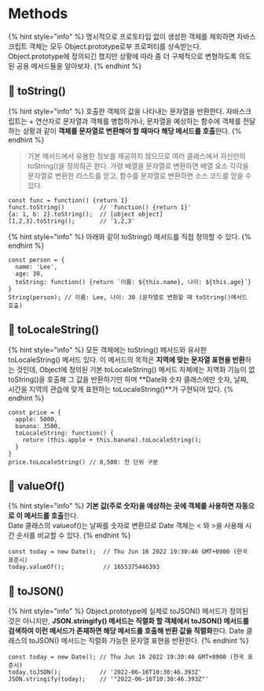 # Methods

{% hint style="info" %}
명시적으로 프로토타입 없이 생성한 객체를 제외하면 자바스크립트 객체는 모두 Object.prototype로부 프로퍼티를 상속받는다. Object.prototype에 정의되긴 했지만 상황에 따라 좀 더 구체적으로 변형하도록 의도된 공용 메서드들을 알아보자.
{% endhint %}

## 🐇 toString()

{% hint style="info" %}
호출한 객체의 값을 나타내는 문자열을 반환한다. 자바스크립트는 + 연산자로 문자열과 객체를 병합하거나, 문자열을 예상하는 함수에 객체를 전달하는 상황과 같이 **객체를 문자열로 변환해야 할 때마다 해당 메서드를 호출**한다.
{% endhint %}

> 기본 메서드에서 유용한 정보를 제공하지 않으므로 여러 클래스에서 자신만의 toString()을 정의하곤 한다. 가령 배열을 문자열로 변환하면 배열 요소 각각을 문자열로 변환한 리스트를 얻고, 함수를 문자열로 변환하면 소스 코드를 얻을 수 있다.

```
const func = function() {return 1}
funct.toString()          // 'function() {return 1}'
{a: 1, b: 2}.toString();  // [object object]
[1,2,3].toString();       // '1,2,3'
```

{% hint style="info" %}
&#x20;아래와 같이 toString() 메서드를 직접 정의할 수 있다.
{% endhint %}

```
const person = {
  name: 'Lee',
  age: 30,
  toString: function() {return `이름: ${this.name}, 나이: ${this.age}`}
}
String(person); // 이름: Lee, 나이: 30 (문자열로 변환할 때 toString()메서드 호출)
```

## 🐇 toLocaleString()

{% hint style="info" %}
모든 객체에는 toString() 메서드와 유사한 toLocaleString() 메서드 있다. 이 메서드의 목적은 **지역에 맞는 문자열 표현을 반환**하는 것인데, Object에 정의된 기본 toLocaleString() 메서드 자체에는 지역화 기능이 없 toString()을 호출해 그 값을 반환하기만 하며 **Date와 숫자 클래스에만 숫자, 날짜, 시간을 지역의 관습에 맞게 표현하는 toLocaleString()**가 구현되어 있다.
{% endhint %}

```
const price = {
  apple: 5000,
  banana: 3500,
  toLocaleString: function() {
    return (this.apple + this.banana).toLocaleString();
  }
}
price.toLocaleString() // 8,500: 천 단위 구분
```

## 🐇 valueOf()

{% hint style="info" %}
**기본 값(주로 숫자)을 예상하는 곳에 객체를 사용하면 자동으로 이 메서드를 호출**한다.\
Date 클래스의 valueof()는 날짜를 숫자로 변환므로 Date 객체는 < 와 >을 사용해 시간 순서를 비교할 수 있다.&#x20;
{% endhint %}

```
const today = new Date();  // Thu Jun 16 2022 19:30:46 GMT+0900 (한국 표준시)
today.valueOf();           // 1655375446393
```

## 🐇 toJSON()

{% hint style="info" %}
Object.prototype에 실제로 toJSON() 메서드가 정의된 것은 아니지만, **JSON.stringify() 메서드는 직렬화 할 객체에서 toJSON() 메서드를 검색하여 이런 메서드가 존재하면 해당 메서드를 호출해 반환 값을 직렬화**한다. Date 클래스의 toJSON() 메서드는 직렬화 가능한 문자열 표현을 반환한다.
{% endhint %}

```
const today = new Date(); // Thu Jun 16 2022 19:30:46 GMT+0900 (한국 표준시)
today.toJSON();           // '2022-06-16T10:30:46.393Z'
JSON.stringify(today);    // '"2022-06-16T10:30:46.393Z"'
```
